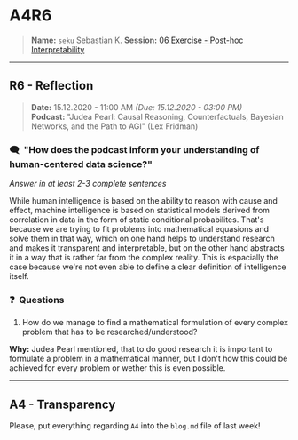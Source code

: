 # A4R6
> **Name:** `seku` Sebastian K.
> **Session:** [06 Exercise - Post-hoc Interpretability](https://github.com/FUB-HCC/hcds-winter-2020/wiki/06_exercise)   
----

## R6 - Reflection
> **Date:** 15.12.2020 - 11:00 AM *(Due: 15.12.2020 - 03:00 PM)*<br>
> **Podcast:** "Judea Pearl: Causal Reasoning, Counterfactuals, Bayesian Networks, and the Path to AGI" (Lex Fridman)

### 🗨️&nbsp; "How does the podcast inform your understanding of human-centered data science?"  
_Answer in at least 2-3 complete sentences_

While human intelligence is based on the ability to reason with cause and effect, machine intelligence is based on statistical models derived from 
correlation in data in the form of static conditional probabilites. That's because we are trying to fit problems into mathematical equasions and solve 
them in that way, which on one hand helps to understand research and makes it transparent and interpretable, but on the other hand abstracts it in a 
way that is rather far from the complex reality. This is espacially the case because we're not even able to define a clear definition of intelligence 
itself.

### ❓&nbsp; Questions
1. How do we manage to find a mathematical formulation of every complex problem that has to be researched/understood?

**Why:** Judea Pearl mentioned, that to do good research it is important to formulate a problem in a mathematical manner, but I don't how this could be achieved 
for every problem or wether this is even possible.

***

## A4 - Transparency
Please, put everything regarding `A4` into the `blog.md` file of last week!
